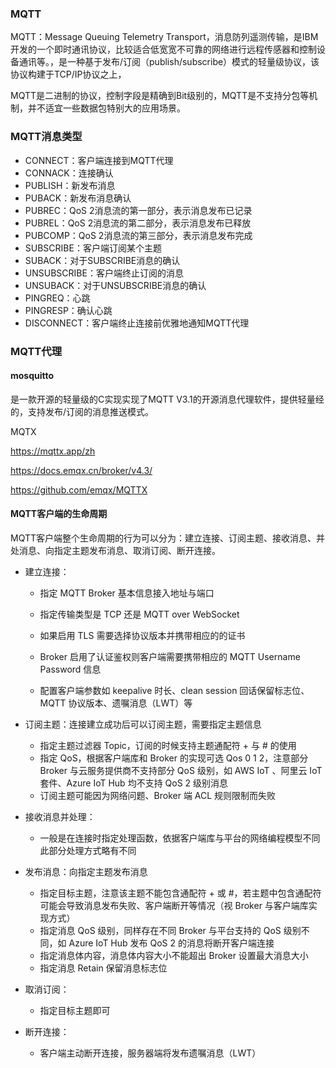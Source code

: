 ### MQTT
MQTT：Message Queuing Telemetry Transport，消息防列遥测传输，是IBM开发的一个即时通讯协议，比较适合低宽宽不可靠的网络进行远程传感器和控制设备通讯等。，是一种基于发布/订阅（publish/subscribe）模式的轻量级协议，该协议构建于TCP/IP协议之上，


MQTT是二进制的协议，控制字段是精确到Bit级别的，MQTT是不支持分包等机制，并不适宜一些数据包特别大的应用场景。

### MQTT消息类型
* CONNECT：客户端连接到MQTT代理
* CONNACK：连接确认
* PUBLISH：新发布消息
* PUBACK：新发布消息确认
* PUBREC：QoS 2消息流的第一部分，表示消息发布已记录
* PUBREL：QoS 2消息流的第二部分，表示消息发布已释放
* PUBCOMP：QoS 2消息流的第三部分，表示消息发布完成
* SUBSCRIBE：客户端订阅某个主题
* SUBACK：对于SUBSCRIBE消息的确认
* UNSUBSCRIBE：客户端终止订阅的消息
* UNSUBACK：对于UNSUBSCRIBE消息的确认
* PINGREQ：心跳
* PINGRESP：确认心跳
* DISCONNECT：客户端终止连接前优雅地通知MQTT代理


### MQTT代理
#### mosquitto
是一款开源的轻量级的C实现实现了MQTT V3.1的开源消息代理软件，提供轻量经的，支持发布/订阅的消息推送模式。



MQTX

https://mqttx.app/zh

https://docs.emqx.cn/broker/v4.3/

https://github.com/emqx/MQTTX





#### MQTT客户端的生命周期

MQTT客户端整个生命周期的行为可以分为：建立连接、订阅主题、接收消息、并处消息、向指定主题发布消息、取消订阅、断开连接。



* 建立连接：
  * 指定 MQTT Broker 基本信息接入地址与端口
  
  * 指定传输类型是 TCP 还是 MQTT over WebSocket
  
  * 如果启用 TLS 需要选择协议版本并携带相应的的证书
  
  * Broker 启用了认证鉴权则客户端需要携带相应的 MQTT Username Password 信息
  
  * 配置客户端参数如 keepalive 时长、clean session 回话保留标志位、MQTT 协议版本、遗嘱消息（LWT）等
  


* 订阅主题：连接建立成功后可以订阅主题，需要指定主题信息

  * 指定主题过滤器 Topic，订阅的时候支持主题通配符 + 与 # 的使用
  * 指定 QoS，根据客户端库和 Broker 的实现可选 Qos 0 1 2，注意部分 Broker 与云服务提供商不支持部分 QoS 级别，如 AWS IoT 、阿里云 IoT 套件、Azure IoT Hub 均不支持 QoS 2 级别消息
  * 订阅主题可能因为网络问题、Broker 端 ACL 规则限制而失败

* 接收消息并处理：

  * 一般是在连接时指定处理函数，依据客户端库与平台的网络编程模型不同此部分处理方式略有不同

* 发布消息：向指定主题发布消息

  * 指定目标主题，注意该主题不能包含通配符 + 或 #，若主题中包含通配符可能会导致消息发布失败、客户端断开等情况（视 Broker 与客户端库实现方式）
  * 指定消息 QoS 级别，同样存在不同 Broker 与平台支持的 QoS 级别不同，如 Azure IoT Hub 发布 QoS 2 的消息将断开客户端连接
  * 指定消息体内容，消息体内容大小不能超出 Broker 设置最大消息大小
  * 指定消息 Retain 保留消息标志位

* 取消订阅：

  * 指定目标主题即可

* 断开连接：

  * 客户端主动断开连接，服务器端将发布遗嘱消息（LWT）
